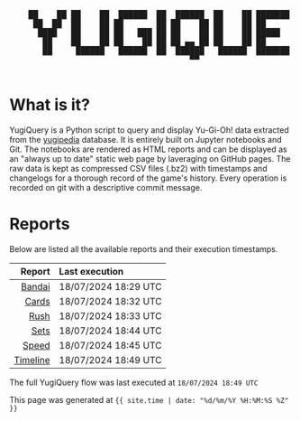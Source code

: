 <div align='center'>
    <pre>
    <br>
    ██    ██ ██    ██  ██████  ██  ██████  ██    ██ ███████ ██████  ██    ██ 
     ██  ██  ██    ██ ██       ██ ██    ██ ██    ██ ██      ██   ██  ██  ██  
      ████   ██    ██ ██   ███ ██ ██    ██ ██    ██ █████   ██████    ████   
       ██    ██    ██ ██    ██ ██ ██ ▄▄ ██ ██    ██ ██      ██   ██    ██    
       ██     ██████   ██████  ██  ██████   ██████  ███████ ██   ██    ██    
                                      ▀▀                                     
    </pre>
</div>

# What is it?

YugiQuery is a Python script to query and display Yu-Gi-Oh! data extracted from the [yugipedia](http://yugipedia.com) database. It is entirely built on Jupyter notebooks and Git. The notebooks are rendered as HTML reports and can be displayed as an "always up to date" static web page by laveraging on GitHub pages. The raw data is kept as compressed CSV files (.bz2) with timestamps and changelogs for a thorough record of the game's history. Every operation is recorded on git with a descriptive commit message. 

# Reports

Below are listed all the available reports and their execution timestamps. 

|                    Report | Last execution       |
| -------------------------:|:-------------------- |
| [Bandai](Bandai.html) | 18/07/2024 18:29 UTC |
| [Cards](Cards.html) | 18/07/2024 18:32 UTC |
| [Rush](Rush.html) | 18/07/2024 18:33 UTC |
| [Sets](Sets.html) | 18/07/2024 18:44 UTC |
| [Speed](Speed.html) | 18/07/2024 18:45 UTC |
| [Timeline](Timeline.html) | 18/07/2024 18:49 UTC |


The full YugiQuery flow was last executed at `18/07/2024 18:49 UTC`

This page was generated at `{{ site.time | date: "%d/%m/%Y %H:%M:%S %Z" }}`
